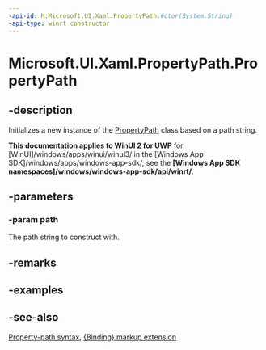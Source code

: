 ```yaml
---
-api-id: M:Microsoft.UI.Xaml.PropertyPath.#ctor(System.String)
-api-type: winrt constructor
---
```


<!-- Method syntax
public PropertyPath(System.String path)
-->

# Microsoft.UI.Xaml.PropertyPath.PropertyPath

## -description
Initializes a new instance of the [PropertyPath](propertypath.md) class based on a path string.

**This documentation applies to WinUI 2 for UWP** for [WinUI]/windows/apps/winui/winui3/ in the [Windows App SDK]/windows/apps/windows-app-sdk/, see the **[Windows App SDK namespaces]/windows/windows-app-sdk/api/winrt/**.

## -parameters
### -param path
The path string to construct with.

## -remarks

## -examples

## -see-also
[Property-path syntax](/windows/uwp/xaml-platform/property-path-syntax), [{Binding} markup extension](/windows/uwp/xaml-platform/binding-markup-extension)

